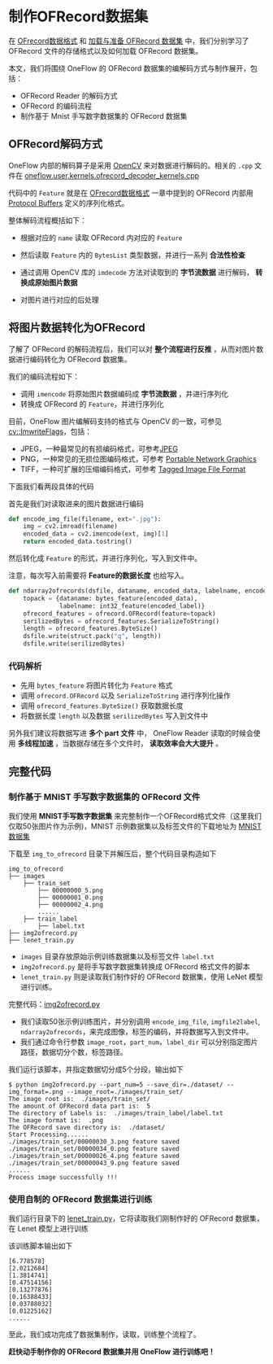 # 制作OFRecord数据集

在 [OFrecord数据格式](./ofrecord.md) 和 [加载与准备 OFRecord 数据集](./how_to_make_ofdataset.md) 中，我们分别学习了 OFRecord 文件的存储格式以及如何加载 OFRecord 数据集。

本文，我们将围绕 OneFlow 的 OFRecord 数据集的编解码方式与制作展开，包括：

- OFRecord Reader 的解码方式
- OFRecord 的编码流程
- 制作基于 Mnist 手写数字数据集的 OFRecord 数据集

## OFRecord解码方式

OneFlow 内部的解码算子是采用 [OpenCV](https://opencv.org/) 来对数据进行解码的。相关的 `.cpp` 文件在 [oneflow.user.kernels.ofrecord_decoder_kernels.cpp](https://github.com/Oneflow-Inc/oneflow/blob/master/oneflow/user/kernels/ofrecord_decoder_kernels.cpp) 

代码中的 `Feature` 就是在 [OFrecord数据格式](./ofrecord.md) 一章中提到的 OFRecord 内部用 [Protocol Buffers](https://developers.google.com/protocol-buffers/) 定义的序列化格式。

整体解码流程概括如下：

- 根据对应的 `name` 读取 OFRecord 内对应的 `Feature`

- 然后读取 `Feature` 内的 `BytesList` 类型数据，并进行一系列 **合法性检查** 
- 通过调用 OpenCV 库的 `imdecode` 方法对读取到的 **字节流数据** 进行解码， **转换成原始图片数据** 

- 对图片进行对应的后处理

## 将图片数据转化为OFRecord

了解了 OFRecord 的解码流程后，我们可以对 **整个流程进行反推** ，从而对图片数据进行编码转化为 OFRecord 数据集。

我们的编码流程如下：

- 调用 `imencode` 将原始图片数据编码成 **字节流数据** ，并进行序列化
- 转换成 OFRecord 的 `Feature`，并进行序列化

目前，OneFlow 图片编解码支持的格式与 OpenCV 的一致，可参见 [cv::ImwriteFlags](https://docs.opencv.org/3.4/d4/da8/group__imgcodecs.html#ga292d81be8d76901bff7988d18d2b42ac)，包括：

- JPEG，一种最常见的有损编码格式，可参考[JPEG](http://www.wikiwand.com/en/JPEG)
- PNG，一种常见的无损位图编码格式，可参考 [Portable Network Graphics](http://www.wikiwand.com/en/Portable_Network_Graphics)
- TIFF，一种可扩展的压缩编码格式，可参考 [Tagged Image File Format](http://www.wikiwand.com/en/TIFF)

下面我们看两段具体的代码

首先是我们对读取进来的图片数据进行编码 

```python
def encode_img_file(filename, ext=".jpg"):
    img = cv2.imread(filename)
    encoded_data = cv2.imencode(ext, img)[1]
    return encoded_data.tostring()
```

然后转化成 `Feature` 的形式，并进行序列化，写入到文件中。

注意，每次写入前需要将 **Feature的数据长度** 也给写入。

```python
def ndarray2ofrecords(dsfile, dataname, encoded_data, labelname, encoded_label):
    topack = {dataname: bytes_feature(encoded_data),
              labelname: int32_feature(encoded_label)}
    ofrecord_features = ofrecord.OFRecord(feature=topack)
    serilizedBytes = ofrecord_features.SerializeToString()
    length = ofrecord_features.ByteSize()
    dsfile.write(struct.pack("q", length))
    dsfile.write(serilizedBytes)
```

### 代码解析

- 先用 `bytes_feature` 将图片转化为 `Feature` 格式
- 调用 `ofrecord.OFRecord` 以及 `SerializeToString` 进行序列化操作
- 调用 `ofrecord_features.ByteSize()` 获取数据长度
- 将数据长度 `length` 以及数据 `serilizedBytes` 写入到文件中

另外我们建议将数据写进 **多个 part 文件** 中， OneFlow Reader 读取的时候会使用 **多线程加速** ，当数据存储在多个文件时， **读取效率会大大提升** 。

## 完整代码

### 制作基于 MNIST 手写数字数据集的 OFRecord 文件

我们使用 **MNIST手写数字数据集** 来完整制作一个OFRecord格式文件（这里我们仅取50张图片作为示例)，MNIST 示例数据集以及标签文件的下载地址为 [MNIST数据集](https://oneflow-static.oss-cn-beijing.aliyuncs.com/oneflow-tutorial-attachments/images.zip)

下载至 `img_to_ofrecord` 目录下并解压后，整个代码目录构造如下 

```
img_to_ofrecord
├── images
	├── train_set
		├── 00000000_5.png
		├── 00000001_0.png
		├── 00000002_4.png
		......
	├── train_label
		├── label.txt
├── img2ofrecord.py
├── lenet_train.py
```

- `images` 目录存放原始示例训练数据集以及标签文件 `label.txt` 
- `img2ofrecord.py` 是将手写数字数据集转换成 OFRecord 格式文件的脚本
- `lenet_train.py` 则是读取我们制作好的 OFRecord 数据集，使用 LeNet 模型进行训练。 

完整代码：[img2ofrecord.py](../code/extended_topics/img_to_ofrecord/img2ofrecord.py)

- 我们读取50张示例训练图片，并分别调用 `encode_img_file`, `imgfile2label`, `ndarray2ofrecords`，来完成图像，标签的编码，并将数据写入到文件中。
- 我们通过命令行参数 `image_root`，`part_num`，`label_dir` 可以分别指定图片路径，数据切分个数，标签路径。

我们运行该脚本，并指定数据切分成5个分段，输出如下

```shell
$ python img2ofrecord.py --part_num=5 --save_dir=./dataset/ --img_format=.png --image_root=./images/train_set/
The image root is:  ./images/train_set/
The amount of OFRecord data part is:  5
The directory of Labels is:  ./images/train_label/label.txt
The image format is:  .png
The OFRecord save directory is:  ./dataset/
Start Processing......
./images/train_set/00000030_3.png feature saved
./images/train_set/00000034_0.png feature saved
./images/train_set/00000026_4.png feature saved
./images/train_set/00000043_9.png feature saved
......
Process image successfully !!!
```

### 使用自制的 OFRecord 数据集进行训练

我们运行目录下的 [lenet_train.py](../code/extended_topics/img_to_ofrecord/lenet_train.py)，它将读取我们刚制作好的 OFRecord 数据集，在 Lenet 模型上进行训练

该训练脚本输出如下

```
[6.778578]
[2.0212684]
[1.3814741]
[0.47514156]
[0.13277876]
[0.16388433]
[0.03788032]
[0.01225162]
......
```

至此，我们成功完成了数据集制作，读取，训练整个流程了。

**赶快动手制作你的 OFRecord 数据集并用 OneFlow 进行训练吧！**

